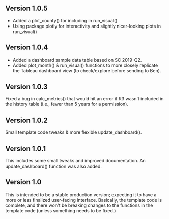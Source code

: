 
## Version 1.0.5

- Added a plot_county() for including in run_visual()
- Using package plotly for interactivity and slightly nicer-looking plots in run_visual()

## Version 1.0.4

- Added a dashboard sample data table based on SC 2019-Q2.
- Added plot_month() & run_visual() functions to more closely replicate the Tableau dashboard view (to check/explore before sending to Ben).

## Version 1.0.3

Fixed a bug in calc_metrics() that would hit an error if R3 wasn't included in the history table (i.e., fewer than 5 years for a permission).

## Version 1.0.2

Small template code tweaks & more flexible update_dashboard().

## Version 1.0.1

This includes some small tweaks and improved documentation. An update_dashboard() function was also added.

## Version 1.0

This is intended to be a stable production version; expecting it to have a more or less finalized user-facing interface. Basically, the template code is complete, and there won't be breaking changes to the functions in the template code (unless something needs to be fixed.)
